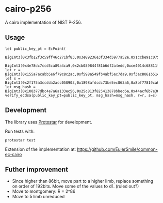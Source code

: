 # cairo-p256

A cairo implementation of NIST P-256.

## Usage

```cairo
let public_key_pt = EcPoint(
    BigInt3(0x3fb12f3c59ff46c271bf83,0x3e89236e3f334d5977a52e,0x1ccbe91c075fc7f4f033b),
    BigInt3(0x4e78dc7ccd5ca89a4ca9,0x2cb039844f81b6df2a4edd,0xce4014c68811f9a21a1fd))
let r = BigInt3(0x155a7acabb5e6f79c8c2ac,0xf598a549fb4abf5ac7da9,0xf3ac8061b514795b8843e)
let s = BigInt3(0x2f175a3ccdda2acc058903,0x1898afdcdc73be5ec863a5,0x8bf77819ca05a6b2786c7)
let msg_hash = BigInt3(0x100377dbc4e7a6a133ec56,0x25c813f825413878bbec6a,0x44acf6b7e36c1342c2c58)
verify_ecdsa(public_key_pt=public_key_pt, msg_hash=msg_hash, r=r, s=s)
```

## Development

The library uses [Protostar](https://docs.swmansion.com/protostar/) for development.

Run tests with:
```
protostar test
```

Extension of the implementation at: https://github.com/EulerSmile/common-ec-cairo

## Futher improvement




- Since higher than 86bit, move part to a higher limb, replace something on order of 192bits. Move some of the values to d1. (ruled out?)
- Move to montgomery: R = 2^86
- Move to 5 limb unreduced
